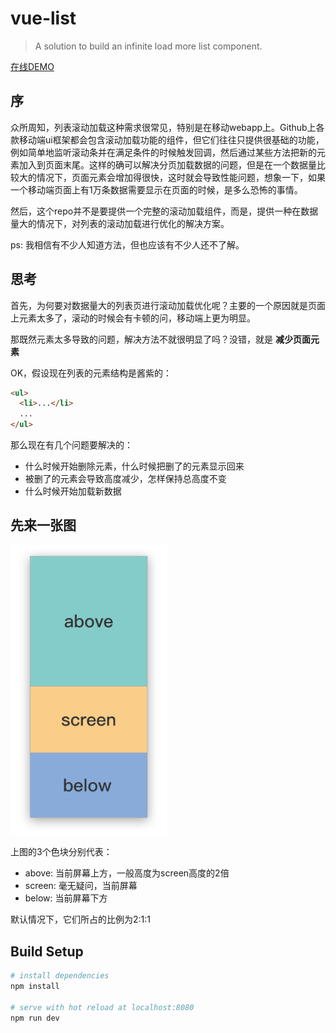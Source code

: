 # vue-list

> A solution to build an infinite load more list component.

[在线DEMO](https://hejx.herokuapp.com/vue-list/)

## 序

众所周知，列表滚动加载这种需求很常见，特别是在移动webapp上。Github上各款移动端ui框架都会包含滚动加载功能的组件，但它们往往只提供很基础的功能，例如简单地监听滚动条并在满足条件的时候触发回调，然后通过某些方法把新的元素加入到页面末尾。这样的确可以解决分页加载数据的问题，但是在一个数据量比较大的情况下，页面元素会增加得很快，这时就会导致性能问题，想象一下，如果一个移动端页面上有1万条数据需要显示在页面的时候，是多么恐怖的事情。

然后，这个repo并不是要提供一个完整的滚动加载组件，而是，提供一种在数据量大的情况下，对列表的滚动加载进行优化的解决方案。

ps: 我相信有不少人知道方法，但也应该有不少人还不了解。


## 思考

首先，为何要对数据量大的列表页进行滚动加载优化呢？主要的一个原因就是页面上元素太多了，滚动的时候会有卡顿的问，移动端上更为明显。

那既然元素太多导致的问题，解决方法不就很明显了吗？没错，就是 **减少页面元素**

OK，假设现在列表的元素结构是酱紫的：

```html
<ul>
  <li>...</li>
  ...
</ul>
```

那么现在有几个问题要解决的：

* 什么时候开始删除元素，什么时候把删了的元素显示回来
* 被删了的元素会导致高度减少，怎样保持总高度不变
* 什么时候开始加载新数据


## 先来一张图

<img src="https://github.com/Alex-fun/vue-list/blob/master/src/assets/view.png?raw=true" width="250" alt="view"/>

上图的3个色块分别代表：

* above: 当前屏幕上方，一般高度为screen高度的2倍
* screen: 毫无疑问，当前屏幕
* below: 当前屏幕下方

默认情况下，它们所占的比例为2:1:1

## Build Setup

``` bash
# install dependencies
npm install

# serve with hot reload at localhost:8080
npm run dev
```
